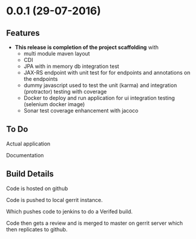 # 0.0.1 (29-07-2016)

## Features
- **This release is completion of the project scaffolding** with
    - multi module maven layout
    - CDI
    - JPA with in memory db integration test 
    - JAX-RS endpoint with unit test for for endpoints and annotations on the endpoints 
    - dummy javascript used to test the unit (karma) and integration (protractor) testing with coverage
    - Docker to deploy and run application for ui integration testing (selenium docker image)
    - Sonar test coverage enhancement with jacoco 
       
## To Do

Actual application

Documentation      
     
## Build Details
     
Code is hosted on github

Code is pushed to local gerrit instance.

Which pushes code to jenkins to do a Verifed build.

Code then gets a review and is merged to master on gerrit server which then replicates to github.